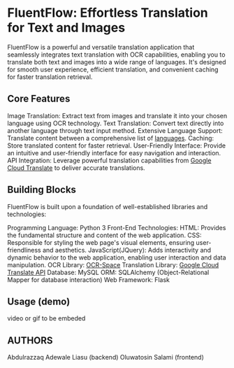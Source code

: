 # FluentFlow: Effortless Translation for Text and Images

FluentFlow is a powerful and versatile translation application that seamlessly integrates text translation with OCR capabilities, enabling you to translate both text and images into a wide range of languages. It's designed for smooth user experience, efficient translation, and convenient caching for faster translation retrieval.

## Core Features

Image Translation: Extract text from images and translate it into your chosen language using OCR technology.
Text Translation: Convert text directly into another language through text input method.
Extensive Language Support: Translate content between a comprehensive list of [languages](https://cloud.google.com/translate/docs/languages).
Caching: Store translated content for faster retrieval.
User-Friendly Interface: Provide an intuitive and user-friendly interface for easy navigation and interaction.
API Integration: Leverage powerful translation capabilities from [Google Cloud Translate](https://cloud.google.com/translate) to deliver accurate translations.
## Building Blocks

FluentFlow is built upon a foundation of well-established libraries and technologies:

Programming Language: Python 3
Front-End Technologies:
HTML: Provides the fundamental structure and content of the web application.
CSS: Responsible for styling the web page's visual elements, ensuring user-friendliness and aesthetics.
JavaScript(JQuery): Adds interactivity and dynamic behavior to the web application, enabling user interaction and data manipulation.
OCR Library: [OCR-Space](https://ocr.space/OCRAPI)
Translation Library: [Google Cloud Translate API](https://cloud.google.com/translate)
Database: MySQL
ORM: SQLAlchemy (Object-Relational Mapper for database interaction)
Web Framework: Flask


## Usage (demo)
video or gif to be embeded

## AUTHORS

Abdulrazzaq Adewale Liasu (backend)
Oluwatosin Salami (frontend)